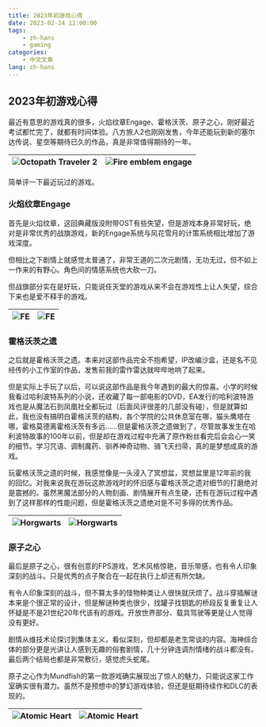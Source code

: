 ```yaml
---
title: 2023年初游戏心得
date: 2023-02-24 12:00:00
tags: 
    - zh-hans
    - gaming
categories:
    - 中文文章
lang: zh-hans
---
```


## 2023年初游戏心得

最近有意思的游戏真的很多，火焰纹章Engage、霍格沃茨、原子之心，刚好最近考试都忙完了，就都有时间体验。八方旅人2也刚刚发售，今年还能玩到新的塞尔达传说、星空等期待已久的作品，真是非常值得期待的一年。

|![Octopath Traveler 2](https://cdn.brightgames.top/md/2023-02-24%2019.45.53-2024-03-26-01-04-07.jpg)|![Fire emblem engage](https://cdn.brightgames.top/md/2023-01-20%2013.25.13-2024-03-26-01-05-27.jpg)|
|:---:|:---:|

简单评一下最近玩过的游戏。



### 火焰纹章Engage

首先是火焰纹章，这回典藏版没附带OST有些失望，但是游戏本身非常好玩，绝对是非常优秀的战旗游戏，新的Engage系统与风花雪月的计策系统相比增加了游戏深度。

但相比之下剧情上就感觉太普通了，非常王道的二次元剧情，无功无过，但不如上一作来的有野心。角色间的情感系统也大砍一刀。

但战旗部分实在是好玩，只能说任天堂的游戏从来不会在游戏性上让人失望，综合下来也是爱不释手的游戏。

|![FE](https://cdn.brightgames.top/md/psc.1-2024-03-26-01-06-52.jpg)|![FE](https://cdn.brightgames.top/md/psc.2-2024-03-26-01-07-06.jpg)|
|:---:|:---:|



### 霍格沃茨之遗

之后就是霍格沃茨之遗。本来对这部作品完全不抱希望，IP改编沙盒，还是名不见经传的小工作室的作品，发售前我的雷作雷达就哔哔地响了起来。

但是实际上手玩了以后，可以说这部作品是我今年遇到的最大的惊喜。小学的时候我看过哈利波特系列的小说，还收藏了每一部电影的DVD，EA发行的哈利波特游戏也是从魔法石到凤凰社全都玩过（后面风评很差的几部没有碰），但是就算如此，我也没有搞明白霍格沃茨的结构，各个学院的公共休息室在哪，猫头鹰塔在哪，霍格莫德离霍格沃茨有多远……但是霍格沃茨之遗做到了，尽管故事发生在哈利波特故事的100年以前，但是却在游戏过程中充满了原作粉丝看完后会会心一笑的细节。学习咒语、调制魔药、驯养神奇动物、骑飞天扫帚，真的是梦想成真的游戏。

玩霍格沃茨之遗的时候，我感觉像是一头浸入了冥想盆，冥想盆里是12年前的我的回忆。对我来说我在游玩这款游戏时的怀旧感与霍格沃茨之遗对细节的打磨绝对是震撼的。虽然黑魔法部分的人物刻画、剧情展开有点生硬，还有在游玩过程中遇到了这样那样的性能问题，但是霍格沃茨之遗绝对是不可多得的优秀作品。

|![Horgwarts](https://cdn.brightgames.top/md/2023-02-24%2019.49.05.PNG-2024-03-26-01-09-24.jpg)|![Horgwarts](https://cdn.brightgames.top/md/2023-02-24%2019.49.19.JPG-2024-03-26-01-08-29.jpg)|
|:---:|:---:|

### 原子之心

最后是原子之心，很有创意的FPS游戏，艺术风格惊艳，音乐带感，也有令人印象深刻的战斗。只是优秀的点子聚合在一起在执行上却还有所欠缺。

有令人印象深刻的战斗，但不算太多的怪物种类让人很快就厌烦了。战斗穿插解谜本来是个很正常的设计，但是解谜种类也很少，找罐子找钥匙的桥段反复重复让人怀疑是不是21世纪20年代该有的游戏。开放世界部分、载具驾驶等更是让人觉得没有更好。

剧情从维技术论探讨到集体主义，看似深刻，但却都是老生常谈的内容。海神综合体的部分更是光讲让人感到无趣的俗套剧情，几十分钟连调剂情绪的战斗都没有。最后两个结局也都是非常敷衍，感觉虎头蛇尾。

原子之心作为Mundfish的第一款游戏确实展现出了惊人的魅力，只能说这家工作室确实很有潜力。虽然不是预想中的梦幻游戏体验，但还是挺期待续作和DLC的表现的。

|![Atomic Heart](https://cdn.brightgames.top/md/psc.4-2024-03-26-01-10-18.jpg)|![Atomic Heart](https://cdn.brightgames.top/md/psc.5-2024-03-26-01-10-41.jpg)|
|:---:|:---:|